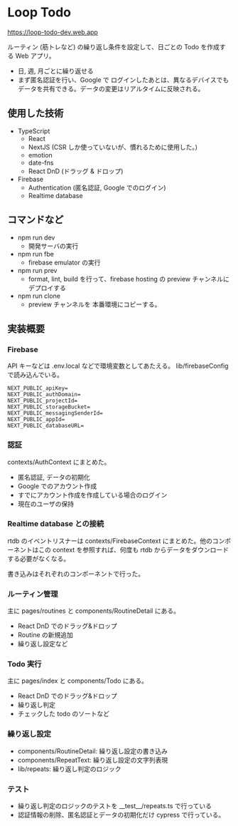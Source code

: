 # Loop Todo

https://loop-todo-dev.web.app

ルーティン (筋トレなど) の繰り返し条件を設定して、日ごとの Todo を作成する Web アプリ。

- 日, 週, 月ごとに繰り返せる
- まず匿名認証を行い、Google で ログインしたあとは、異なるデバイスでもデータを共有できる。データの変更はリアルタイムに反映される。

## 使用した技術

- TypeScript
  - React
  - NextJS (CSR しか使っていないが、慣れるために使用した。)
  - emotion
  - date-fns
  - React DnD (ドラッグ & ドロップ)
- Firebase
  - Authentication (匿名認証, Google でのログイン)
  - Realtime database

## コマンドなど

- npm run dev
  - 開発サーバの実行
- npm run fbe
  - firebase emulator の実行
- npm run prev
  - format, lint, build を行って、firebase hosting の preview チャンネルにデプロイする
- npm run clone
  - preview チャンネルを 本番環境にコピーする。

## 実装概要

### Firebase

API キーなどは .env.local などで環境変数としてあたえる。
lib/firebaseConfig で読み込んでいる。

```
NEXT_PUBLIC_apiKey=
NEXT_PUBLIC_authDomain=
NEXT_PUBLIC_projectId=
NEXT_PUBLIC_storageBucket=
NEXT_PUBLIC_messagingSenderId=
NEXT_PUBLIC_appId=
NEXT_PUBLIC_databaseURL=
```

### 認証

contexts/AuthContext にまとめた。

- 匿名認証, データの初期化
- Google でのアカウント作成
- すでにアカウント作成を作成している場合のログイン
- 現在のユーザの保持

### Realtime database との接続

rtdb のイベントリスナーは contexts/FirebaseContext にまとめた。他のコンポーネントはこの context を参照すれば、何度も rtdb からデータをダウンロードする必要がなくなる。

書き込みはそれぞれのコンポーネントで行った。

### ルーティン管理

主に pages/routines と components/RoutineDetail にある。

- React DnD でのドラッグ&ドロップ
- Routine の新規追加
- 繰り返し設定など

### Todo 実行

主に pages/index と components/Todo にある。

- React DnD でのドラッグ&ドロップ
- 繰り返し判定
- チェックした todo のソートなど

### 繰り返し設定

- components/RoutineDetail: 繰り返し設定の書き込み
- components/RepeatText: 繰り返し設定の文字列表現
- lib/repeats: 繰り返し判定のロジック

### テスト

- 繰り返し判定のロジックのテストを \_\_test\_\_/repeats.ts で行っている
- 認証情報の削除、匿名認証とデータの初期化だけ cypress で行っている。
